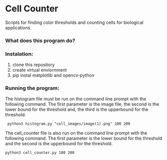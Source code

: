 # Cell Counter
 Scripts for finding color thresholds and counting cells for biological applications.

### What does this program do?


### Instalation:
1. clone this repository
2. create virtual enviornment
3. pip instal matplotlib and opencv-python

### Running the program:
The histogram file must be run on the command line prompt with the following command.
The first parameter is the image file, the second is the lower bound for the threshold
and, the third is the upperbound for the threshold. 
```commandline
 python3 histogram.py "cell_images/image(1).png" 100 200
```

The cell_counter file is also run on  the command line prompt with the following command.
The first parameter is the lower bound for the threshold
and the second is the upperbound for the threshold. 
```commandline
python3 cell_counter.py 100 200
```

